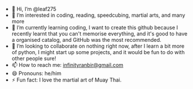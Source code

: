 - 👋 Hi, I’m @leaf275
- 👀 I’m interested in coding, reading, speedcubing, martial arts, and many more
- 🌱 I’m currently learning coding, I want to create this github because I recently learnt that you can't memorise everything, and it's good to have a organised catalog, and GitHub was the most recommended.
- 💞️ I’m looking to collaborate on nothing right now, after I learn a bit more of python, I might start up some projects, and it would be fun to do with other people sure!
- 📫 How to reach me: infinityranbir@gmail.com
- 😄 Pronouns: he/him
- ⚡ Fun fact: I love the martial art of Muay Thai.

<!---
leaf275/leaf275 is a ✨ special ✨ repository because its `README.md` (this file) appears on your GitHub profile.
You can click the Preview link to take a look at your changes.
--->
